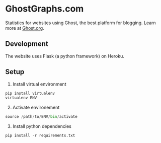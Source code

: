 # GhostGraphs.com
Statistics for websites using Ghost, the best platform for blogging. Learn more at [Ghost.org](https://ghost.org).

## Development
The website uses Flask (a python framework) on Heroku.

## Setup
1. Install virtual environment
```python
pip install virtualenv
virtualenv ENV
```
2. Activate environement
```python
source /path/to/ENV/bin/activate
```
3. Install python dependencies
```python
pip install -r requirements.txt
```
